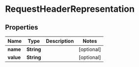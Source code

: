# RequestHeaderRepresentation

## Properties
Name | Type | Description | Notes
------------ | ------------- | ------------- | -------------
**name** | **String** |  |  [optional]
**value** | **String** |  |  [optional]

